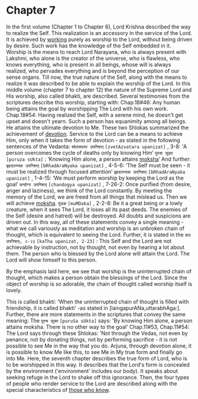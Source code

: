 # <a name='_Toc488528598'></a>Chapter 7

In the first volume (Chapter 1 to Chapter 6), Lord Krishna described the way to realize the Self. This realization is an accessory in the service of the Lord. It is achieved by [working](rId84) purely as worship to the Lord, without being driven by desire. Such work has the knowledge of the Self embedded in it. 
Worship is the means to reach Lord Narayana, who is always present with Lakshmi, who alone is the creator of the universe, who is flawless, who knows everything, who is present in all beings, whose will is always realized, who pervades everything and is beyond the perception of our sense organs. 
Till now, the true nature of the Self, along with the means to realize it was described to be able to explain the worship of the Lord.
In this middle volume (chapter 7 to chapter 12) the nature of the Supreme Lord and His worship, also called bhakti, are described. Several testimonies from the scriptures describe this worship, starting with:
Chap.18#46: Any human being attains the goal by worshipping The Lord with his own work.
Chap.18#54: Having realized the Self, with a serene mind, he doesn't get upset and doesn't yearn. Such a person has equanimity among all beings. He attains the ultimate devotion to Me.
These two Shlokas summarized the achievement of [devotion](bhakti_a_defn).
Service to the Lord can be a means to achieve Him, only when it takes the form of devotion - as stated in the following sentences of the Vedanta:
`श्वेताश्वतर उपनिशत्` `[zvetAzvatara upanizat]` , 3-8: ‘A person overcomes the cycle of deaths only by knowing Him’
`पुरुश सूक्त` `[puruza sUkta]` : ‘Knowing Him alone, a person attains [moksha](Moksha)’
And further:
`बृहदारण्यक उपनिशत्` `[bRhadAraNyaka upanizat]` , 4-5-6: ‘The Self must be seen - it must be realized through focused attention’
`बृहदारण्यक उपनिशत्` `[bRhadAraNyaka upanizat]` , 1-4-15: ‘We must perform worship by keeping the Lord as the goal’
`छन्दोग्य उपनिशत्` `[chandogya upanizat]` , 7-26-2: Once purified (from desire, anger and laziness), we think of the Lord constantly. By meeting the memory of the Lord, we are freed from all things that mislead us. Then we will achieve [moksha](Moksha). 
`मुंडक` `[muMDaka]` , 2-2-8: Be it a great being or a lowly creature, when it sees The Lord, it loses all its past deeds. The enemies of the Self (desire and hatred) will be destroyed. All doubts and suspicions are driven out.
In this way, all of these statements convey a single meaning - what we call variously as meditation and worship is an unbroken chain of thought, which is equivalent to seeing the Lord.
Further, it is stated in the `कठ उपनिशत्, २-२३` `[kaTha upanizat, 2-23]` : This Self and the Lord are not achievable by instruction, not by thought, not even by hearing a lot about them. The person who is blessed by the Lord alone will attain the Lord. The Lord will show himself to this person.



By the emphasis laid here, we see that worship is the uninterrupted chain of thought, which makes a person obtain the blessings of the Lord. Since the object of worship is so adorable, the chain of thought called worship itself is lovely. 



This is called bhakti: 'When the uninterrupted chain of thought is filled with friendship, it is called bhakti' -as stated in [laingapurANa,uttarabhAga:].
Further, there are more statements in the scriptures that convey the same meaning:
The `पुरुष सूक्त` `[puruSa sUkta]` says: 'By knowing Him alone, a person attains moksha. There is no other way to the goal'
Chap.11#53, Chap.11#54: The Lord says through these Shlokas: 'Not through the Vedas, not even by penance, not by donating things, not by performing sacrifice - it is not possible to see Me in the way that you do. Arjuna, through devotion alone, it is possible to know Me like this, to see Me in My true form and finally go into Me.
Here, the seventh chapter describes the true form of Lord, who is to be worshipped in this way. It describes that the Lord's form is concealed by the environment ('environment' includes our body). It speaks about seeking refuge in the Lord to shake off this ignorance. Then, the four types of people who render service to the Lord are described along with the special characteristics of [those who know](jnAnI).

